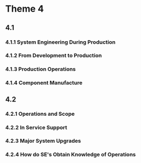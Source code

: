 # Theme 4

## 4.1 

### 4.1.1 System Engineering During Production

### 4.1.2 From Development to Production

### 4.1.3 Production Operations

### 4.1.4 Component Manufacture

## 4.2 

### 4.2.1 Operations and Scope

### 4.2.2 In Service Support

### 4.2.3 Major System Upgrades

### 4.2.4 How do SE's Obtain Knowledge of Operations
